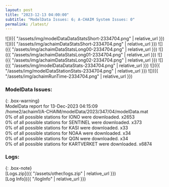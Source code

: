 ```yaml
---
layout: post
title: "2023-12-13 04:00:00"
subtitle: "ModelData Issues: 6; A-CHAIM System Issues: 0"
permalink: /latest/
---
```


![]({{ "/assets/img/modelDataDataStatsShort-2334704.png" | relative_url }})
![]({{ "/assets/img/achaimDataStatsShort-2334704.png" | relative_url }})
![]({{ "/assets/img/achaimDataStatsLong00-2334704.png" | relative_url }})
![]({{ "/assets/img/achaimDataStatsLong01-2334704.png" | relative_url }})
![]({{ "/assets/img/achaimDataStatsLong02-2334704.png" | relative_url }})
![]({{ "/assets/img/modelDataDataStats-2334704.png" | relative_url }})
![]({{ "/assets/img/modelDataStationStats-2334704.png" | relative_url }})
![]({{ "/assets/img/achaimRunTime-2334704.png" | relative_url }})


### ModelData Issues:  
  
{: .box-warning}  
 ModelData report for 13-Dec-2023 04:15:09   
 /home2/achaim1/A-CHAIM/modelData/2023/347/04/modelData.mat   
 0% of all possible stations for IONO were downloaded. x2653   
 0% of all possible stations for SENTINEL were downloaded. x373   
 0% of all possible stations for KASI were downloaded. x33   
 0% of all possible stations for NOAA were downloaded. x34   
 0% of all possible stations for QGN were downloaded. x34   
 0% of all possible stations for KARTVERKET were downloaded. x6874   
  


### Logs:  
  
{: .box-note}  
[Logs.zip]({{ "/assets/other/logs.zip" | relative_url }})  
[Log Info]({{ "/logInfo" | relative_url }})  
